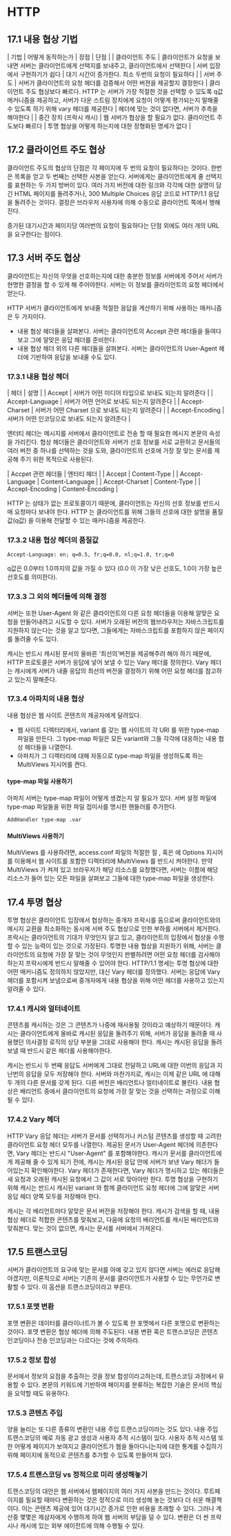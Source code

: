 # HTTP

## 17.1 내용 협상 기법

| 기법 | 어떻게 동작하는가 | 장점 | 단점 |
| 클라이언트 주도 | 클라이언트가 요청을 보내면 서버는 클라이언트에게 선택지를 보내주고, 클라이언트에서 선택한다 | 서버 입장에서 구현하기가 쉽다 | 대기 시간이 증가한다. 최소 두번의 요청이 필요하다 | 
| 서버 주도 | 서버가 클라이언트의 요청 헤더를 검증해서 어떤 버젼을 제공할지 결정한다 | 클라이언트 주도 협상보다 빠르다. HTTP 는 서버가 가장 적절한 것을 선택할 수 있도록 q값 메커니즘을 제공하고, 서버가 다운 스트림 장치에게 요청이 어떻게 평가되는지 말해줄 수 있도록 하기 위해 vary 헤더를 제공한다 | 헤더에 맞는 것이 없다면, 서버가 추측을 해야한다 | 
| 중간 장치 (프락시 캐시) | 웹 서버가 협상을 할 필요가 없다. 클라이언트 주도보다 빠르다 | 투명 협상을 어떻게 하는지에 대한 정형화된 명세가 없다 |

## 17.2 클라이언트 주도 협상

클라이언트 주도의 협상의 단점은 각 페이지에 두 번의 요청이 필요하다는 것이다. 한번은 목록을 얻고 두 번째는 선택한 사본을 얻는다.
서버에게는 클라이언트에게 줄 선택지를 표현하는 두 가지 방버이 있다.
여러 가지 버전에 대한 링크와 각각에 대한 설명이 담긴 HTML 페이지를 돌려주거나, 300 Multiple Choices 응답 코드로
HTTP/1.1 응답을 돌려주는 것이다. 
결정은 브라우저 사용자에 의해 수동으로 클라이언트 쪽에서 행해진다. 

증가된 대기시간과 페이지당 여러번의 요청이 필요하다는 단점 외에도 여러 개의 URL 을 요구한다는 점이다.

## 17.3 서버 주도 협상 

클라이언트는 자신의 무엇을 선호하는지에 대한 충분한 정보를 서버에게 주어서 서버가 현명한 결정을 할 수 있게 해 주어야한다. 
서버는 이 정보를 클라이언트의 요청 헤더에서 얻는다.

HTTP 서버가 클라이언트에게 보내줄 적절한 응답을 계산하기 위해 사용하는 매커니즘은 두 가지이다.

- 내용 협상 헤더들을 살펴본다. 서버는 클라이언트의 Accept 관련 헤더들을 들여다보고 그에 알맞은 응답 헤더를 준비한다.
- 내용 협상 헤더 외의 다른 헤더들을 살펴본다. 서버는 클라이언트의 User-Agent 헤더에 기반하여 응답을 보내줄 수도 있다.

### 17.3.1 내용 협상 헤더 

| 헤더 | 설명 | 
| Accept | 서버가 어떤 미디어 타입으로 보내도 되는지 알려준다 | 
| Accept-Language | 서버가 어떤 언어로 보내도 되는지 알려준다 | 
| Accept-Charset |  서버가 어떤 Charset 으로 보내도 되는지 알려준다 | 
| Accept-Encoding | 서버가 어떤 인코딩으로 보내도 되는지 알려준다 |

엔터티 헤더는 메시지를 서버에서 클라이언트로 전송 할 때 필요한 메시지 본문의 속성을 가리킨다.
협상 헤더들은 클라이언트와 서버가 선호 정보를 서로 교환하고 문서들의 여러 버전 중 하나를 선택하는 것을 도와, 
클라이언트의 선호에 가장 잘 맞는 문서를 제공해 주기 위한 목적으로 사용된다.

| Accpet 관련 헤더들 | 엔터티 헤더 | 
| Accept | Content-Type |
| Accept-Language | Content-Language | 
| Accept-Charset | Content-Type | 
| Accept-Encoding | Content-Encoding | 

HTTP 는 상태가 없는 프로토콜이기 때문에, 클라이언트는 자신의 선호 정보를 반드시 매 요청마다 보내야 한다.
HTTP 는 클라이언트를 위해 그들의 선호에 대한 설명을 품질값(q값) 을 이용해 전달할 수 있는 매커니즘을 제공한다.

### 17.3.2 내용 협상 헤더의 품질값 

```text
Accept-Language: en; q=0.5, fr;q=0.0, nl;q=1.0, tr;q=0
```

q값은 0.0부터 1.0까지의 값을 가질 수 있다 (0.0 이 가장 낮은 선호도, 1.0이 가장 높은 선호도를 의미한다).

### 17.3.3 그 외의 헤더들에 의해 결정 

서버는 또한 User-Agent 와 같은 클라이언트의 다른 요청 헤더들을 이용해 알맞은 요청을 만들어내려고 시도할 수 있다.
서버가 오래된 버전의 웹브라우저는 자바스크립트를 지원하지 않는다는 것을 알고 있다면, 그들에게는 자바스크립트를 포함하지 않은 페이지를 돌려줄 수도 있다.

캐시는 반드시 캐시된 문서의 올바른 '최선의'버전을 제공해주려 해야 하기 때문에, HTTP 프로토콜은 서버가 응답에 넣어 보낼 수 있는 Vary 헤더를 정의한다.
Vary 헤더는 캐시에게 서버가 내줄 응답의 최선의 버전을 결정하기 위해 어떤 요청 헤더를 참고하고 있는지 말해준다.

### 17.3.4 아파치의 내용 협상

내용 협상은 웹 사이트 콘텐츠의 제공자에게 달려있다.

- 웹 사이트 디렉터리에서, variant 를 갖는 웹 사이트의 각 URI 를 위한 type-map 파일을 만든다. 그 type-map 파일은 모든 variant와 그들 각각에 대응하는 내용 협상 헤더들을 나열한다.
- 아파치가 그 디렉터리에 대해 자동으로 type-map 파일을 생성하도록 하는 MultiViews 지시어를 켠다.

#### type-map 파일 사용하기 

아파치 서버는 type-map 파일이 어떻게 생겼는지 알 필요가 있다. 서버 설정 파일에 type-map 파일들을 위한 파일 접미사를
명시한 핸들러를 추가한다.

```text
AddHandler type-map .var 
```

#### MultiViews 사용하기 

MultiViews 를 사용하려면, access.conf 파일의 적절한 절 <Directory>, <Location> 혹은 <Files> 에 Options 지시어를 이용해서
웹 사이트를 포함한 디렉터리에 MultiViews 를 반드시 켜야한다.
만약 MultiViews 가 켜져 있고 브라우저가 해당 리소스를 요청했다면, 서버는 이름에 해당 리소스가 들어 있는 모든 파일을 살펴보고
그들에 대한 type-map 파일을 생성한다.

## 17.4 투명 협상

투명 협상은 클라이언트 입장에서 협상하는 중개자 프락시를 둠으로써 클라이언트와의 메시지 교환을 최소화하는 동시에 서버 주도 협상으로
인한 부하를 서버에서 제거한다.
프락시는 클라이언트의 기대가 무엇인지 알고 있고, 클라이언트의 입장에서 협상을 수행할 수 있는 능력이 있는 것으로 가정된다.
투명한 내용 협상을 지원하기 위해, 서버는 클라이언트의 요청에 가장 잘 맞는 것이 무엇인지 판별하려면 어떤 요청 헤더를 검사해야 하는지 프락시에게
반드시 말해줄 수 있어야 한다. 
HTTP/1.1 명세는 투명 협상에 대한 어떤 매커니즘도 정의하지 않았지만, 대신 Vary 헤더를 정의했다. 서버는 응답에 Vary 헤더를 포함시켜 보냄으로써 
중개자에게 내용 협상을 위해 어떤 헤더를 사용하고 있는지 알려줄 수 있다.

### 17.4.1 캐시와 얼터네이트 

콘텐츠를 캐시하는 것은 그 콘텐츠가 나중에 재사용될 것이라고 예상하기 때문이다. 
캐시는 클라이언트에게 올바로 캐시된 응답을 돌려주기 위해, 서버가 응답을 돌려줄 때 사용했던 의사결정 로직의 상당 부분을 그대로 사용해야 한다.
캐시는 캐시된 응답을 돌려보낼 때 반드시 같은 헤더를 사용해야한다.

캐시는 반드시 두 번째 응답도 서버에게 그대로 전달하고 URL에 대한 이번의 응답과 지난번의 응답을 모두 저장해야 한다. 
서버와 마찬가지로, 캐시는 이제 같은 URL 에 대해 두 개의 다른 문서를 갖게 된다. 
다른 버전은 배리언트나 얼터네이트로 불린다. 내용 협상은 배리언트 중에서 클라이언트의 요청에 가장 잘 맞는 것을 선택하는 과정으로 이해될 수 있다.

### 17.4.2 Vary 헤더 

HTTP Vary 응답 헤더는 서버가 문서를 선택하거나 커스텀 콘텐츠를 생성할 때 고려한 클라이언트 요청 헤더 모두를 나열한다. 제공된 문서가
User-Agent 헤더에 의존한다면, Vary 헤더는 반드시 "User-Agent" 를 포함해야한다.
캐시가 문서를 클라이언트에게 제공해 줄 수 있게 되기 전에, 캐시는 캐시된 응답 안에 서버가 보낸 Vary 헤더가 들어있는지 확인해야한다.
Vary 헤더가 존재한다면, Vary 헤더가 명시하고 있는 헤더들은 새 요청과 오래된 캐시된 요청에서 그 값이 서로 맞아야만 한다.
투명 협상을 구현하기 위해 캐시는 반드시 캐시된 variant 와 함께 클라이언트 요청 헤더에 그에 알맞은 서버 응답 헤더 양쪽 모두를 저장해야 한다.

캐시는 각 배리언트마다 알맞은 문서 버전을 저장해야 한다. 캐시가 검색을 할 때, 내용 협상 헤더로 적합한 콘텐츠를 맞춰보고,
다음에 요청의 배리언트를 캐시된 배리언트와 맞춰본다. 맞는 것이 없으면, 캐시는 문서를 서버에서 가져온다.

## 17.5 트랜스코딩 

서버가 클라이언트의 요구에 맞는 문서를 아예 갖고 있지 않다면 서버는 에러로 응답해야겠지만, 이론적으로 서버는 기존의 문서를 클라이언트가 
사용할 수 있는 무언가로 변활할 수 있다. 이 옵션을 트랜스코딩이라고 부른다.

### 17.5.1 포맷 변환 

포맷 변환은 데이터를 클라이너트가 볼 수 있도록 한 포맷에서 다른 포맷으로 변환하는 것이다. 
포맷 변환은 협상 헤더에 의해 주도된다. 내용 변환 혹은 트랜스코딩은 콘텐츠 인코딩이나
전송 인코딩과는 다르다는 것에 주의하라.

### 17.5.2 정보 합성 

문서에서 정보의 요점을 추출하는 것을 정보 합성이라고하는데, 트랜스코딩 과정에서 유용할 수 있다.
본문의 키워드에 기반하여 페이지를 분류하는 복잡한 기술은 문서의 핵심을 요약할 때도 유용하다.

### 17.5.3 콘텐츠 주입 

양을 늘리는 또 다른 종류의 변환인 내용 주입 트랜스코딩이라는 것도 있다. 
내용 주입 트랜스코딩의 예로 자동 광고 생성과 사용자 추적 시스템이 있다.
사용자 추적 시스템 또한 어떻게 페이지가 보여지고 클라이언트가 웹을 돌아다니는지에 대한 통계를 수집하기 위해 페이지에 동적으로
콘텐츠를 추가할 수 있도록 만들어져 있다.

### 17.5.4 트랜스코딩 vs 정적으로 미리 생성해놓기 

트랜스코딩의 대안은 웹 서버에서 웹페이지의 여러 가지 사본을 만드는 것이다.
루트페이지를 필요할 때마다 변환하는 것은 정적으로 미리 생성해 놓는 것보다 더 쉬운 해결책이다.
이는 콘텐츠 제공에 있어 대기시간 증가로 인한 비용을 초래할 수 있다. 그러나 계산중 몇몇은 제삼자에게 수행하게 하여
웹 서버의 부담을 덜 수 있다. 변환은 더 싼 프락시나 캐시에 있는 외부 에이전트에 의해 수행될 수 있다.



















